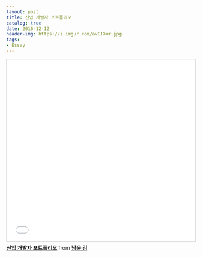 ```yaml
---
layout: post
title: 신입 개발자 포트폴리오
catalog: true
date: 2016-12-12
header-img: https://i.imgur.com/avC1Xor.jpg
tags: 
- Essay
---
```


 
<iframe src="//www.slideshare.net/slideshow/embed_code/key/rXKJHS550jGgUP" width="595" height="485" frameborder="0" marginwidth="0" marginheight="0" scrolling="no" style="border:1px solid #CCC; border-width:1px; margin-bottom:5px; max-width: 100%;" allowfullscreen> </iframe> <div style="margin-bottom:5px"> <strong> <a href="//www.slideshare.net/ssuser565d51/ss-60845940" title="신입 개발자 포트폴리오" target="_blank">신입 개발자 포트폴리오</a> </strong> from <strong><a target="_blank" href="//www.slideshare.net/ssuser565d51">남윤 김</a></strong> </div>
